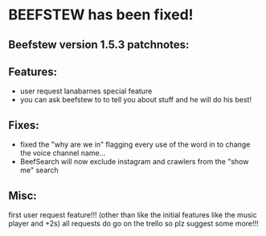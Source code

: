 # BEEFSTEW has been fixed!

## Beefstew version 1.5.3 patchnotes:

## Features:
- user request lanabarnes special feature
- you can ask beefstew to to tell you about stuff and he will do his best!

## Fixes:
- fixed the "why are we in" flagging every use of the word in to change the voice channel name... 
- BeefSearch will now exclude instagram and crawlers from the "show me" search

## Misc:

first user request feature!!! (other than like the initial features like the music player and +2s) all requests do go on the trello so plz suggest some more!!!
